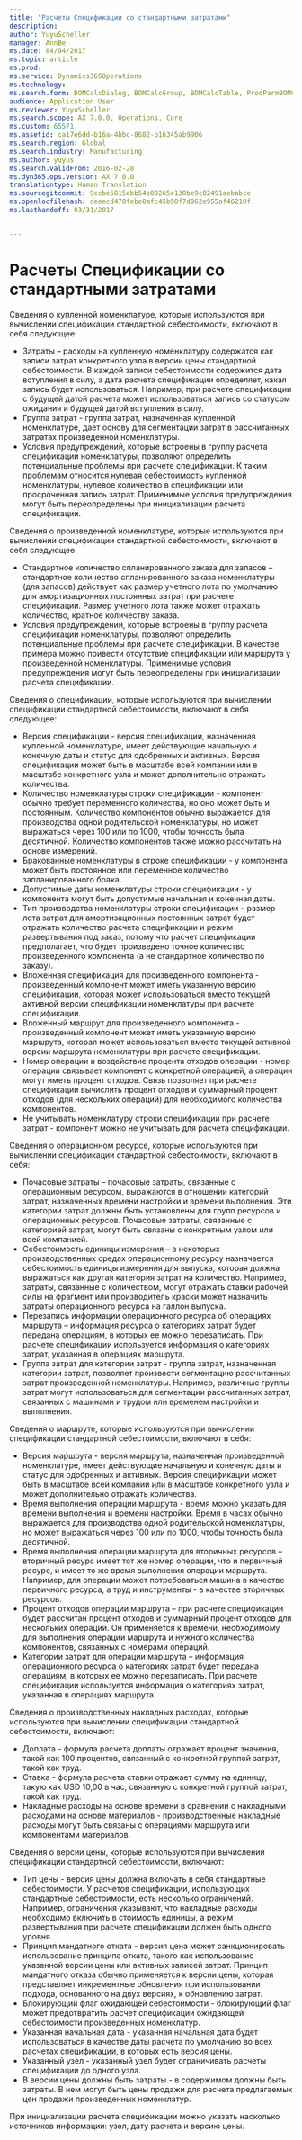 ```yaml
---
title: "Расчеты Спецификации со стандартными затратами"
description: 
author: YuyuScheller
manager: AnnBe
ms.date: 04/04/2017
ms.topic: article
ms.prod: 
ms.service: Dynamics365Operations
ms.technology: 
ms.search.form: BOMCalcDialog, BOMCalcGroup, BOMCalcTable, ProdParmBOMCalc
audience: Application User
ms.reviewer: YuyuScheller
ms.search.scope: AX 7.0.0, Operations, Core
ms.custom: 65571
ms.assetid: ca17e6dd-b16a-4bbc-8682-b16345ab9906
ms.search.region: Global
ms.search.industry: Manufacturing
ms.author: yuyus
ms.search.validFrom: 2016-02-28
ms.dyn365.ops.version: AX 7.0.0
translationtype: Human Translation
ms.sourcegitcommit: 9ccbe5815ebb54e00265e130be9c82491aebabce
ms.openlocfilehash: deeecd478febe0afc45b90f7d962e955af46210f
ms.lasthandoff: 03/31/2017


---
```


# <a name="bom-calculations-with-standard-costs"></a>Расчеты Спецификации со стандартными затратами



Сведения о купленной номенклатуре, которые используются при вычислении спецификации стандартной себестоимости, включают в себя следующее:
-   Затраты – расходы на купленную номенклатуру содержатся как записи затрат конкретного узла в версии цены стандартной себестоимости. В каждой записи себестоимости содержится дата вступления в силу, а дата расчета спецификации определяет, какая запись будет использоваться. Например, при расчете спецификации с будущей датой расчета может использоваться запись со статусом ожидания и будущей датой вступления в силу.
-   Группа затрат - группа затрат, назначенная купленной номенклатуре, дает основу для сегментации затрат в рассчитанных затратах произведенной номенклатуры.
-   Условия предупреждений, которые встроены в группу расчета спецификации номенклатуры, позволяют определить потенциальные проблемы при расчете спецификации. К таким проблемам относится нулевая себестоимость купленной номенклатуры, нулевое количество в спецификации или просроченная запись затрат. Применимые условия предупреждения могут быть переопределены при инициализации расчета спецификации.

Сведения о произведенной номенклатуре, которые используются при вычислении спецификации стандартной себестоимости, включают в себя следующее:
-   Стандартное количество спланированного заказа для запасов – стандартное количество спланированного заказа номенклатуры (для запасов) действует как размер учетного лота по умолчанию для амортизационных постоянных затрат при расчете спецификации. Размер учетного лота также может отражать количество, кратное количеству заказа.
-   Условия предупреждений, которые встроены в группу расчета спецификации номенклатуры, позволяют определить потенциальные проблемы при расчете спецификации. В качестве примера можно привести отсутствие спецификации или маршрута у произведенной номенклатуры. Применимые условия предупреждения могут быть переопределены при инициализации расчета спецификации.

Сведения о спецификации, которые используются при вычислении спецификации стандартной себестоимости, включают в себя следующее:
-   Версия спецификации - версия спецификации, назначенная купленной номенклатуре, имеет действующие начальную и конечную даты и статус для одобренных и активных. Версия спецификации может быть в масштабе всей компании или в масштабе конкретного узла и может дополнительно отражать количества.
-   Количество номенклатуры строки спецификации - компонент обычно требует переменного количества, но оно может быть и постоянным. Количество компонентов обычно выражается для производства одной родительской номенклатуры, но может выражаться через 100 или по 1000, чтобы точность была десятичной. Количество компонентов также можно рассчитать на основе измерений.
-   Бракованные номенклатуры в строке спецификации - у компонента может быть постоянное или переменное количество запланированного брака.
-   Допустимые даты номенклатуры строки спецификации - у компонента могут быть допустимые начальная и конечная даты.
-   Тип производства номенклатуры строки спецификации – размер лота затрат для амортизационных постоянных затрат будет отражать количество расчета спецификации и режим развертывания под заказ, потому что расчет спецификации предполагает, что будет произведено точное количество произведенного компонента (а не стандартное количество по заказу).
-   Вложенная спецификация для произведенного компонента - произведенный компонент может иметь указанную версию спецификации, которая может использоваться вместо текущей активной версии спецификации номенклатуры при расчете спецификации.
-   Вложенный маршрут для произведенного компонента - произведенный компонент может иметь указанную версию маршрута, которая может использоваться вместо текущей активной версии маршрута номенклатуры при расчете спецификации.
-   Номер операции и воздействие процента отходов операции - номер операции связывает компонент с конкретной операцией, а операции могут иметь процент отходов. Связь позволяет при расчете спецификации вычислить процент отходов и суммарный процент отходов (для нескольких операций) для необходимого количества компонентов.
-   Не учитывать номенклатуру строки спецификации при расчете затрат - компонент можно не учитывать для расчета спецификации.

Сведения о операционном ресурсе, которые используются при вычислении спецификации стандартной себестоимости, включают в себя:
-   Почасовые затраты – почасовые затраты, связанные с операционным ресурсом, выражаются в отношении категорий затрат, назначенных времени настройки и времени выполнения. Эти категории затрат должны быть установлены для групп ресурсов и операционных ресурсов. Почасовые затраты, связанные с категорией затрат, могут быть связаны с конкретным узлом или всей компанией.
-   Себестоимость единицы измерения – в некоторых производственных средах операционному ресурсу назначается себестоимость единицы измерения для выпуска, которая должна выражаться как другая категория затрат на количество. Например, затраты, связанные с количеством, могут отражать ставки рабочей силы на фрагмент или производитель краски может назначить затраты операционного ресурса на галлон выпуска.
-   Перезапись информации операционного ресурса об операциях маршрута – информация ресурса о категориях затрат будет передана операциям, в которых ее можно перезаписать. При расчете спецификации используется информация о категориях затрат, указанная в операциях маршрута.
-   Группа затрат для категории затрат - группа затрат, назначенная категории затрат, позволяет произвести сегментацию рассчитанных затрат произведенной номенклатуры. Например, различные группы затрат могут использоваться для сегментации рассчитанных затрат, связанных с машинами и трудом или временем настройки и выполнения.

Сведения о маршруте, которые используются при вычислении спецификации стандартной себестоимости, включают в себя:
-   Версия маршрута - версия маршрута, назначенная произведенной номенклатуре, имеет действующие начальную и конечную даты и статус для одобренных и активных. Версия спецификации может быть в масштабе всей компании или в масштабе конкретного узла и может дополнительно отражать количества.
-   Время выполнения операции маршрута - время можно указать для времени выполнения и времени настройки. Время в часах обычно выражается для производства одной родительской номенклатуры, но может выражаться через 100 или по 1000, чтобы точность была десятичной.
-   Время выполнения операции маршрута для вторичных ресурсов – вторичный ресурс имеет тот же номер операции, что и первичный ресурс, и имеет то же время выполнения операции маршрута. Например, для операции может потребоваться машина в качестве первичного ресурса, а труд и инструменты - в качестве вторичных ресурсов.
-   Процент отходов операции маршрута – при расчете спецификации будет рассчитан процент отходов и суммарный процент отходов для нескольких операций. Он применяется к времени, необходимому для выполнения операции маршрута и нужного количества компонентов, связанных с номерами операций.
-   Категории затрат для операции маршрута – информация операционного ресурса о категориях затрат будет передана операциям, в которых ее можно перезаписать. При расчете спецификации используется информация о категориях затрат, указанная в операциях маршрута.

Сведения о производственных накладных расходах, которые используются при вычислении спецификации стандартной себестоимости, включают:
-   Доплата - формула расчета доплаты отражает процент значения, такой как 100 процентов, связанный с конкретной группой затрат, такой как труд.
-   Ставка - формула расчета ставки отражает сумму на единицу, такую как USD 10,00 в час, связанную с конкретной группой затрат, такой как труд.
-   Накладные расходы на основе времени в сравнении с накладными расходами на основе материалов - производственные накладные расходы могут быть связаны с операциями маршрута или компонентами материалов.

Сведения о версии цены, которые используются при вычислении спецификации стандартной себестоимости, включают:
-   Тип цены - версия цены должна включать в себя стандартные себестоимости. У расчетов спецификации, использующих стандартные себестоимости, есть несколько ограничений. Например, ограничения указывают, что накладные расходы необходимо включить в стоимость единицы, а режим развертывания при расчете спецификации должен быть одного уровня.
-   Принцип мандатного отката - версия цена может санкционировать использование принципа отката, такого как использование указанной версии цены или активных записей затрат. Принцип мандатного отказа обычно применяется к версии цены, которая представляет инкрементные обновления при использовании подхода, основанного на двух версиях, к обновлению затрат.
-   Блокирующий флаг ожидающей себестоимости - блокирующий флаг может предотвратить расчет спецификации ожидающей себестоимости произведенных номенклатур.
-   Указанная начальная дата - указанная начальная дата будет использоваться в качестве даты расчета по умолчанию во всех расчетах спецификации, в которых есть версия цены.
-   Указанный узел - указанный узел будет ограничивать расчеты спецификации до одного узла.
-   В версии цены должны быть затраты - в содержимом должны быть затраты. В нем могут быть цены продажи для расчета предлагаемых цен продажи произведенных номенклатур.

При инициализации расчета спецификации можно указать насколько источников информации: узел, дату расчета и версию цены.




